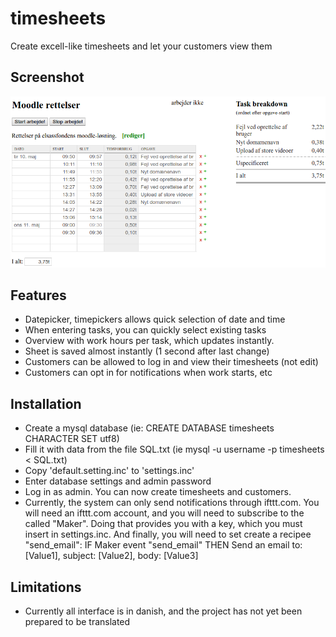 # timesheets
Create excell-like timesheets and let your customers view them

## Screenshot
![Screenshot](/screenshot.png?raw=true "Screenshot")

## Features
- Datepicker, timepickers allows quick selection of date and time
- When entering tasks, you can quickly select existing tasks
- Overview with work hours per task, which updates instantly.
- Sheet is saved almost instantly (1 second after last change)
- Customers can be allowed to log in and view their timesheets (not edit)
- Customers can opt in for notifications when work starts, etc


## Installation
- Create a mysql database (ie: CREATE DATABASE timesheets CHARACTER SET utf8)
- Fill it with data from the file SQL.txt (ie mysql -u username -p timesheets < SQL.txt)
- Copy 'default.setting.inc' to 'settings.inc'
- Enter database settings and admin password
- Log in as admin. You can now create timesheets and customers.
- Currently, the system can only send notifications through ifttt.com. You will need an ifttt.com account, and you will need to subscribe to the called "Maker". Doing that provides you with a key, which you must insert in settings.inc. And finally, you will need to set create a recipee "send_email": IF Maker event "send_email" THEN Send an email to: [Value1], subject: [Value2], body: [Value3]

## Limitations
- Currently all interface is in danish, and the project has not yet been prepared to be translated


